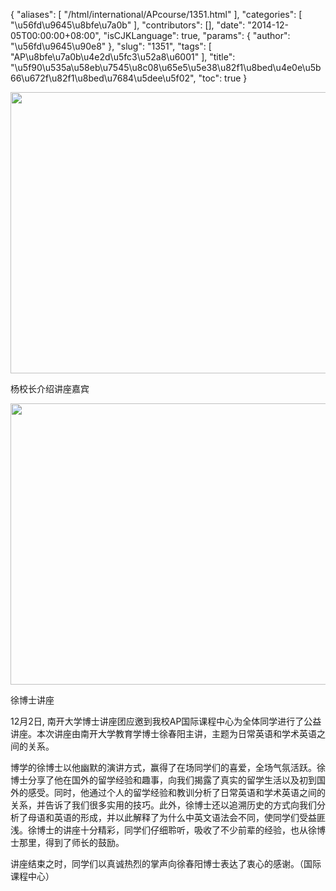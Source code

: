 {
    "aliases": [
        "/html/international/APcourse/1351.html"
    ],
    "categories": [
        "\u56fd\u9645\u8bfe\u7a0b"
    ],
    "contributors": [],
    "date": "2014-12-05T00:00:00+08:00",
    "isCJKLanguage": true,
    "params": {
        "author": "\u56fd\u9645\u90e8"
    },
    "slug": "1351",
    "tags": [
        "AP\u8bfe\u7a0b\u4e2d\u5fc3\u52a8\u6001"
    ],
    "title": "\u5f90\u535a\u58eb\u7545\u8c08\u65e5\u5e38\u82f1\u8bed\u4e0e\u5b66\u672f\u82f1\u8bed\u7684\u5dee\u5f02",
    "toc": true
}


<img
    src="https://cdn.tfls.online/mirror/full/2f56cbc2a2057d3a26d1ed8d72dfe4d7b8041ff2.jpg"
    style="display:block;margin-left:auto;margin-right:auto;"
    decoding="async"
    fetchpriority="auto"
    loading="lazy"
    height="450"
    width="600"
/>




杨校长介绍讲座嘉宾





<img
    src="https://cdn.tfls.online/mirror/full/f473ac49b04ec644df08d0ccfc325289826860cb.jpg"
    style="display:block;margin-left:auto;margin-right:auto;"
    decoding="async"
    fetchpriority="auto"
    loading="lazy"
    height="450"
    width="600"
/>




徐博士讲座




  





12月2日, 南开大学博士讲座团应邀到我校AP国际课程中心为全体同学进行了公益讲座。本次讲座由南开大学教育学博士徐春阳主讲，主题为日常英语和学术英语之间的关系。




博学的徐博士以他幽默的演讲方式，赢得了在场同学们的喜爱，全场气氛活跃。徐博士分享了他在国外的留学经验和趣事，向我们揭露了真实的留学生活以及初到国外的感受。同时，他通过个人的留学经验和教训分析了日常英语和学术英语之间的关系，并告诉了我们很多实用的技巧。此外，徐博士还以追溯历史的方式向我们分析了母语和英语的形成，并以此解释了为什么中英文语法会不同，使同学们受益匪浅。徐博士的讲座十分精彩，同学们仔细聆听，吸收了不少前辈的经验，也从徐博士那里，得到了师长的鼓励。




讲座结束之时，同学们以真诚热烈的掌声向徐春阳博士表达了衷心的感谢。（国际课程中心）




  





  



